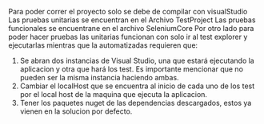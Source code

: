 Para poder correr el proyecto solo se debe de compilar con visualStudio
Las pruebas unitarias se encuentran en el Archivo TestProject
Las pruebas funcionales se encuentrane en el archivo SeleniumCore
Por otro lado para poder hacer pruebas las unitarias funcionan con solo ir al test explorer y ejecutarlas mientras
que la automatizadas requieren que:
1. Se abran dos instancias de Visual Studio, una que estará ejecutando la aplicacion y otra que hará los test. Es importante mencionar que no pueden ser la misma instancia haciendo ambas. 
2. Cambiar el localHost que se encuentra al inicio de cada uno de los test por el local host de la maquina que ejecuta la aplicacion.
3. Tener los paquetes nuget de las dependencias descargados, estos ya vienen en la solucion por defecto.

